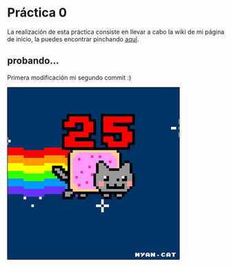  # Práctica 0
La realización de esta práctica consiste en llevar a cabo la wiki de mi página de inicio, la puedes encontrar pinchando [aquí](https://github.com/saraft31/LTAW-Practicas/wiki).


## probando...
Primera modificación
mi segundo commit :)

![](Ejercicio2-img1.gif)
